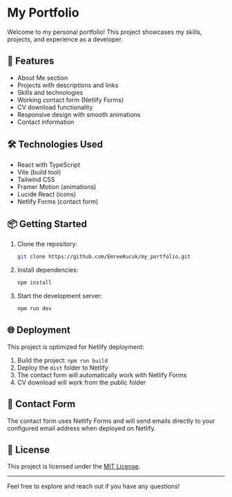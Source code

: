 # My Portfolio

Welcome to my personal portfolio! This project showcases my skills, projects, and experience as a developer.

## 🚀 Features

- About Me section
- Projects with descriptions and links
- Skills and technologies
- Working contact form (Netlify Forms)
- CV download functionality
- Responsive design with smooth animations
- Contact information

## 🛠️ Technologies Used

- React with TypeScript
- Vite (build tool)
- Tailwind CSS
- Framer Motion (animations)
- Lucide React (icons)
- Netlify Forms (contact form)

## 📦 Getting Started

1. Clone the repository:
    ```bash
    git clone https://github.com/EmreeKucuk/my_portfolio.git
    ```
2. Install dependencies:
    ```bash
    npm install
    ```
3. Start the development server:
    ```bash
    npm run dev
    ```

## 🌐 Deployment

This project is optimized for Netlify deployment:

1. Build the project: `npm run build`
2. Deploy the `dist` folder to Netlify
3. The contact form will automatically work with Netlify Forms
4. CV download will work from the public folder

## 📧 Contact Form

The contact form uses Netlify Forms and will send emails directly to your configured email address when deployed on Netlify.

## 📄 License

This project is licensed under the [MIT License](LICENSE).

---

Feel free to explore and reach out if you have any questions!